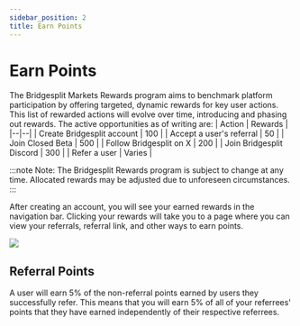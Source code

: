 ```yaml
---
sidebar_position: 2
title: Earn Points
---
```

# Earn Points
The Bridgesplit Markets Rewards program aims to benchmark platform participation by offering targeted, dynamic rewards for key user actions. This list of rewarded actions will evolve over time, introducing and phasing out rewards. The active opportunities as of writing are:
| Action | Rewards |
|--|--|
| Create Bridgesplit account | 100 |
| Accept a user's referral | 50 |
| Join Closed Beta | 500 |
| Follow Bridgesplit on X | 200 |
| Join Bridgesplit Discord | 300 |
| Refer a user | Varies |

:::note
Note: The Bridgesplit Rewards program is subject to change at any time. Allocated rewards may be adjusted due to unforeseen circumstances.
:::

After creating an account, you will see your earned rewards in the navigation bar. Clicking your rewards will take you to a page where you can view your referrals, referral link, and other ways to earn points.

![](https://d3q7ie80jbiqey.cloudfront.net/media/image/zoom/28f6afb5-a620-4891-9017-33a362cede87/1/90.873015873016/2.039627039627?0)

## Referral Points
A user will earn 5% of the non-referral points earned by users they successfully refer. This means that you will earn 5% of all of your referrees' points that they have earned independently of their respective referrees.

